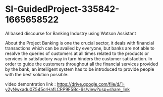 # SI-GuidedProject-335842-1665658522
AI based discourse for Banking Industry using Watson Assistant

About the Project Banking is one the crucial sector, it deals with financial transactions which can be availed by everyone, but banks are not able to resolve the queries of customers at all times related to the products or services in satisfactory way in turn hinders the customer satisfaction. In order to guide the customers throughout all the financial services provided by the bank, an intelligent system has to be introduced to provide people with the best solution possible.


video demontration link : https://drive.google.com/file/d/1-y2yNwxadu0Z545crHafLCRP9F5Bc-6s/view?usp=share_link
